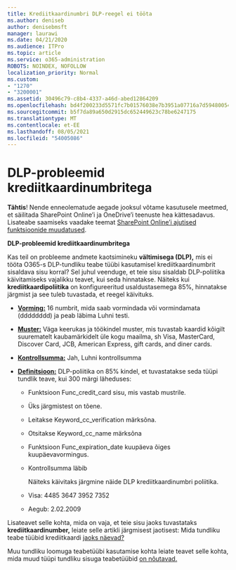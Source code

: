 ```yaml
---
title: Krediitkaardinumbri DLP-reegel ei tööta
ms.author: deniseb
author: denisebmsft
manager: laurawi
ms.date: 04/21/2020
ms.audience: ITPro
ms.topic: article
ms.service: o365-administration
ROBOTS: NOINDEX, NOFOLLOW
localization_priority: Normal
ms.custom:
- "1270"
- "3200001"
ms.assetid: 30496c79-c8b4-4337-a46d-abed12864209
ms.openlocfilehash: bd4f200233d5571fc7b01576038e7b3951a07716a7d5948005418d2896291ee5
ms.sourcegitcommit: b5f7da89a650d2915dc652449623c78be6247175
ms.translationtype: MT
ms.contentlocale: et-EE
ms.lasthandoff: 08/05/2021
ms.locfileid: "54005086"
---
```

# <a name="dlp-issues-with-credit-card-numbers"></a>DLP-probleemid krediitkaardinumbritega

**Tähtis**! Nende enneolematude aegade jooksul võtame kasutusele meetmed, et säilitada SharePoint Online’i ja OneDrive’i teenuste hea kättesadavus. Lisateabe saamiseks vaadake teemat [SharePoint Online’i ajutised funktsioonide muudatused](https://aka.ms/ODSPAdjustments).

**DLP-probleemid krediitkaardinumbritega**

Kas teil on probleeme andmete kaotsimineku **vältimisega (DLP),** mis ei tööta O365-s DLP-tundliku teabe tüübi kasutamisel krediitkaardinumbrit sisaldava sisu korral?  Sel juhul veenduge, et teie sisu sisaldab DLP-poliitika käivitamiseks vajalikku teavet, kui seda hinnatakse. Näiteks kui **krediitkaardipoliitika** on konfigureeritud usaldustasemega 85%, hinnatakse järgmist ja see tuleb tuvastada, et reegel käivituks.
  
- **[Vorming:](https://docs.microsoft.com/microsoft-365/compliance/sensitive-information-type-entity-definitions#format-19)** 16 numbrit, mida saab vormindada või vormindamata (dddddddd) ja peab läbima Luhni testi.

- **[Muster:](https://docs.microsoft.com/microsoft-365/compliance/sensitive-information-type-entity-definitions#pattern-19)** Väga keerukas ja töökindel muster, mis tuvastab kaardid kõigilt suurematelt kaubamärkidelt üle kogu maailma, sh Visa, MasterCard, Discover Card, JCB, American Express, gift cards, and diner cards.

- **[Kontrollsumma:](https://docs.microsoft.com/microsoft-365/compliance/sensitive-information-type-entity-definitions#checksum-19)** Jah, Luhni kontrollsumma

- **[Definitsioon:](https://docs.microsoft.com/microsoft-365/compliance/sensitive-information-type-entity-definitions#definition-19)** DLP-poliitika on 85% kindel, et tuvastatakse seda tüüpi tundlik teave, kui 300 märgi läheduses:

  - Funktsioon Func_credit_card sisu, mis vastab mustrile.

  - Üks järgmistest on tõene.

  - Leitakse Keyword_cc_verification märksõna.

  - Otsitakse Keyword_cc_name märksõna

  - Funktsioon Func_expiration_date kuupäeva õiges kuupäevavormingus.

  - Kontrollsumma läbib

    Näiteks käivitaks järgmine näide DLP krediitkaardinumbri poliitika.

  - Visa: 4485 3647 3952 7352
  
  - Aegub: 2.02.2009

Lisateavet selle kohta, mida on vaja, et teie sisu jaoks tuvastataks **krediitkaardinumber,** leiate selle artikli järgmisest jaotisest: Mida tundliku teabe tüübid krediitkaardi [jaoks näevad?](https://docs.microsoft.com/microsoft-365/compliance/sensitive-information-type-entity-definitions#credit-card-number)
  
Muu tundliku loomuga teabetüübi kasutamise kohta leiate teavet selle kohta, mida muud tüüpi tundliku sisuga teabetüübid [on nõutavad.](https://docs.microsoft.com/microsoft-365/compliance/sensitive-information-type-entity-definitions)
  